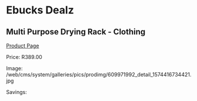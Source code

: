 
# Ebucks Dealz
## Multi Purpose Drying Rack - Clothing
[Product Page](https://www.ebucks.com/web/shop/productSelected.do?prodId=609971992&catId=704981826)

Price: R389.00

Image: /web/cms/system/galleries/pics/prodimg/609971992_detail_1574416734421.jpg

Savings: 


	